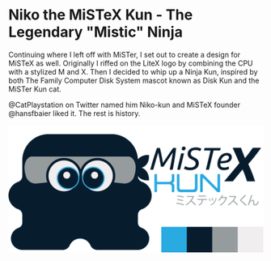 # Niko the MiSTeX Kun - The Legendary "Mistic" Ninja
Continuing where I left off with MiSTer, I set out to create a design for MiSTeX as well.  Originally I riffed on the LiteX logo by combining the CPU with a stylized M and X.  Then I decided to whip up a Ninja Kun, inspired by both The Family Computer Disk System mascot known as Disk Kun and the MiSTer Kun cat.

@CatPlaystation on Twitter named him Niko-kun and MiSTeX founder @hansfbaier liked it.  The rest is history.

![MiSTeX Kun - The Mistic Mascot](https://raw.githubusercontent.com/baxysquare/mistex_kun/6a0596f2c804037d16c71c366e29832bf1d63d58/mistex_kun_project_art.svg)
